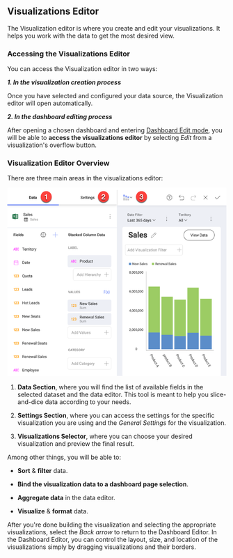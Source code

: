 ## Visualizations Editor

The Visualization editor is where you create and edit your visualizations. It helps you work with the data to get the most desired view.

### Accessing the Visualizations Editor

You can access the Visualization editor in two ways:

***1. In the visualization creation process***

Once you have selected and configured your data source, the Visualization editor will open automatically.

***2. In the dashboard editing process***

After opening a chosen dashboard and entering [Dashboard Edit mode](~/en/dashboards/index.html#view-edit-mode), you will be able to **access the visualizations editor** by selecting *Edit* from a visualization's overflow button.

### Visualization Editor Overview

There are three main areas in the
visualizations editor:

![visualization editor panes](images/visualization-editor-panes.png)

  1. **Data Section**, where you will find the list of available fields
    in the selected dataset and the data editor. This tool is meant to
    help you slice-and-dice data according to your needs.

  2. **Settings Section**, where you can access the settings for the
    specific visualization you are using and the *General Settings* for
    the visualization.

  3. **Visualizations Selector**, where you can choose your desired
    visualization and preview the final result.

Among other things, you will be able to:

  - **Sort** & **filter** data.

  - **Bind the visualization data to a dashboard page selection**.

  - **Aggregate data** in the data editor.

  - **Visualize** & **format** data.

After you're done building the visualization and selecting the
appropriate visualizations, select the *Back arrow* to return to the
Dashboard Editor. In the Dashboard Editor, you can control the layout,
size, and location of the visualizations simply by dragging
visualizations and their borders.
